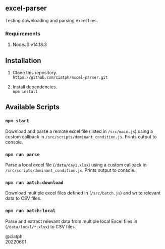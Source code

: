 ## excel-parser

Testing downloading and parsing excel files.

### Requirements

1. NodeJS v14.18.3

## Installation

1. Clone this repository.  
`https://github.com/ciatph/excel-parser.git`

2. Install dependencies.  
`npm install`

## Available Scripts

### `npm start`

Download and parse a remote excel file (listed in `/src/main.js`) using a custom callback in `/src/scripts/dominant_condition.js`. Prints output to console.

### `npm run parse`

Parse a local excel file (`/data/day1.xlsx`) using a custom callback in `/src/scripts/dominant_condition.js`. Prints output to console.

### `npm run batch:download`

Download multiple excel files defined in (`/src/batch.js`) and write relevant data to CSV files.

### `npm run batch:local`

Parse and extract relevant data from multiple local Excel files in (`/data/local/*.xlsx`) to CSV files.

@ciatph  
20220601
